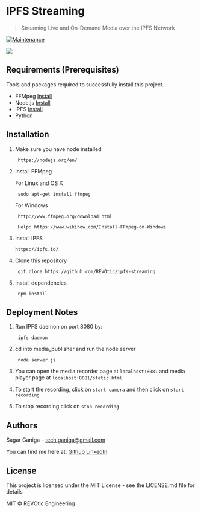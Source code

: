 # IPFS Streaming
> Streaming Live and On-Demand Media over the IPFS Network

[![Maintenance](https://img.shields.io/badge/Maintained%3F-yes-green.svg)](https://GitHub.com/Naereen/StrapDown.js/graphs/commit-activity)


![](https://www.logistec.com/wp-content/uploads/2017/12/placeholder.png)


## Requirements  (Prerequisites)
Tools and packages required to successfully install this project.

* FFMpeg [Install](https://www.ffmpeg.org/)
* Node.js [Install](https://nodejs.org/en/)
* IPFS [Install](https://ipfs.io/)
* Python


## Installation

1. Make sure you have node installed

		https://nodejs.org/en/

2. Install FFMpeg

	For Linux and OS X

		sudo apt-get install ffmpeg

	For Windows

		http://www.ffmpeg.org/download.html

		Help: https://www.wikihow.com/Install-FFmpeg-on-Windows


3.  Install IPFS

		https://ipfs.io/

3. Clone this repository 

		git clone https://github.com/REVOtic/ipfs-streaming

4. Install dependencies

		npm install


## Deployment Notes

1. Run IPFS daemon on port 8080 by:

		ipfs daemon

2. cd into media_publisher and run the node server

		node server.js

3. You can open the media recorder page at `localhost:8081` and media player page at `localhost:8081/static.html`

4. To start the recording, click on `start camera` and then click on `start recording`

5. To stop recording click on `stop recording` 


## Authors 

Sagar Ganiga  – tech.ganiga@gmail.com
 
You can find me here at:
[Github](https://github.com/SagarGaniga)
[LinkedIn](https://www.linkedin.com/in/sagar-ganiga/)


## License
This project is licensed under the MIT License - see the LICENSE.md file for details

MIT © REVOtic Engineering
